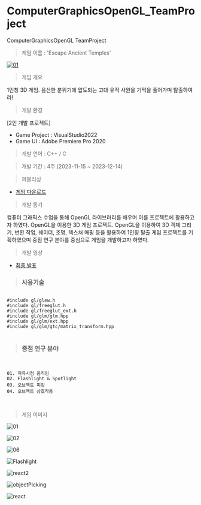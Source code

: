 # ComputerGraphicsOpenGL_TeamProject
 ComputerGraphicsOpenGL TeamProject

> 게임 이름 : 'Escape Ancient Temples'

[![01](https://github.com/UihwanLee/ComputerGraphicsOpenGL_TeamProject/assets/36596037/2bf3bb3a-999e-4b3a-bca8-43696eeb8237)](https://youtu.be/UERVEDvj-gc?si=lm4WPBTTp1OEBD0x)

> 게임 개요

1인칭 3D 게임. 음산한 분위기에 압도되는 고대 유적 사원을 기믹을 풀어가며 탎출하여라!

> 개발 환경

[2인 개발 프로젝트]
 * Game Project : VisualStudio2022 
 * Game UI : Adobe Premiere Pro 2020
  
> 개발 언어 : C++ / C
  
> 개발 기간 : 4주 (2023-11-15 ~ 2023-12-14)
  
> 퍼블리싱

*  [게임 다운로드](https://drive.google.com/file/d/17sAMP2WOHjA0BILDt2qC0-XJz9TC_FuZ/view?usp=sharing)
  
> 개발 동기  

컴퓨터 그래픽스 수업을 통해 OpenGL 라이브러리를 배우며 이를 프로젝트에 활용하고자 하였다.
OpenGL을 이용한 3D 게임 프로젝트. OpenGL을 이용하여 3D 객체 그리기, 변환 작업, 쉐이더, 조명, 텍스처 매핑 등을 
활용하여 1인칭 탈출 게임 프로젝트를 기획하였으며 중점 연구 분야를 중심으로 게임을 개발하고자 하였다.

> 개발 영상


 * [최종 발표](https://youtu.be/UERVEDvj-gc?si=lm4WPBTTp1OEBD0x)
   
  
> ### 사용기술
 
<pre>
<code>
#include gl/glew.h
#include gl/freeglut.h
#include gl/freeglut_ext.h
#include gl/glm/glm.hpp
#include gl/glm/ext.hpp
#include gl/glm/gtc/matrix_transform.hpp
</code>
</pre>

> ### 중점 연구 분야

<pre>
<code>

01. 자유시점 움직임
02. Flashlight & Spotlight
03. 오브젝트 피킹
04. 오브젝트 상호작용

</code>
</pre>

> 게임 이미지

![01](https://github.com/UihwanLee/ComputerGraphicsOpenGL_TeamProject/assets/36596037/ac67298a-7276-453b-83d7-a2a9e0111744)

![02](https://github.com/UihwanLee/ComputerGraphicsOpenGL_TeamProject/assets/36596037/f3ae6854-0820-4da3-b5f4-e9cf8aefca0a)

![06](https://github.com/UihwanLee/ComputerGraphicsOpenGL_TeamProject/assets/36596037/ebdf71fb-ced4-48fa-a645-5d2e1c4db4c7)

![Flashlight](https://github.com/UihwanLee/ComputerGraphicsOpenGL_TeamProject/assets/36596037/c606b636-7ed8-4c71-ab1b-f820d2d8f21d)

![react2](https://github.com/UihwanLee/ComputerGraphicsOpenGL_TeamProject/assets/36596037/22c94170-24f7-4e67-bf4e-76ebe39c2d71)

![objectPicking](https://github.com/UihwanLee/ComputerGraphicsOpenGL_TeamProject/assets/36596037/0dca9f24-d7ff-4336-9522-9879c911f922)

![react](https://github.com/UihwanLee/ComputerGraphicsOpenGL_TeamProject/assets/36596037/9e0290ed-a5f3-46b9-b40a-af99e0fb25e4)



